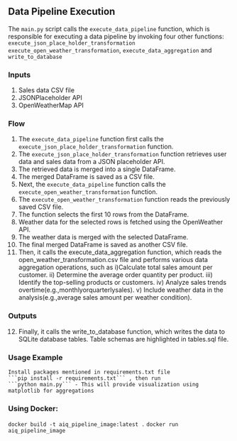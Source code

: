 ## Data Pipeline Execution

The `main.py` script calls the `execute_data_pipeline` function, which is responsible for executing a data pipeline by invoking four other functions: `execute_json_place_holder_transformation` `execute_open_weather_transformation`, `execute_data_aggregation` and `write_to_database`

### Inputs
1. Sales data CSV file
2. JSONPlaceholder API
3. OpenWeatherMap API

### Flow

1. The `execute_data_pipeline` function first calls the `execute_json_place_holder_transformation` function.
2. The `execute_json_place_holder_transformation` function retrieves user data and sales data from a JSON placeholder API.
3. The retrieved data is merged into a single DataFrame.
4. The merged DataFrame is saved as a CSV file.
5. Next, the `execute_data_pipeline` function calls the `execute_open_weather_transformation` function.
6. The `execute_open_weather_transformation` function reads the previously saved CSV file.
7. The function selects the first 10 rows from the DataFrame.
8. Weather data for the selected rows is fetched using the OpenWeather API.
9. The weather data is merged with the selected DataFrame.
10. The final merged DataFrame is saved as another CSV file.
11. Then, it calls the execute_data_aggregation function, which reads the open_weather_transformation.csv file and performs various data aggregation operations, such as 
    i)Calculate total sales amount per customer.
    ii) Determine the average order quantity per product.
    iii) Identify the top-selling products or customers.
    iv) Analyze sales trends overtime(e.g.,monthlyorquarterlysales).
    v) Include weather data in the analysis(e.g.,average sales amount per weather condition).


### Outputs
12. Finally, it calls the write_to_database function, which writes the data to SQLite database tables. Table schemas are highlighted in tables.sql file.

### Usage Example
    Install packages mentioned in requirements.txt file 
    ```pip install -r requirements.txt``` , then run
    ```python main.py``` - This will provide visualization using matplotlib for aggregations

### Using Docker:
```docker build -t aiq_pipeline_image:latest .```
```docker run aiq_pipeline_image```
